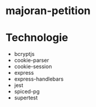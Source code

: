 # majoran-petition
# Technologie
- bcryptjs
- cookie-parser
- cookie-session
- express
- express-handlebars
- jest
- spiced-pg
- supertest
